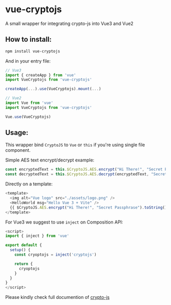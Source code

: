# vue-cryptojs
A small wrapper for integrating crypto-js into Vue3 and Vue2

## How to install:
```bash
npm install vue-cryptojs
```

And in your entry file:
```js
// Vue3
import { createApp } from 'vue'
import VueCryptojs from 'vue-cryptojs'

createApp(...).use(VueCryptojs).mount(...)

// Vue2
import Vue from 'vue'
import VueCryptojs from 'vue-cryptojs'

Vue.use(VueCryptojs)
```
## Usage:
This wrapper bind `CryptoJS` to `Vue` or `this` if you're using single file component.

Simple AES text encrypt/decrypt example:
```js
const encryptedText = this.$CryptoJS.AES.encrypt("Hi There!", "Secret Passphrase").toString()
const decryptedText = this.$CryptoJS.AES.decrypt(encryptedText, "Secret Passphrase").toString(this.CryptoJS.enc.Utf8)
```

Directly on a template:
```js
<template>
  <img alt="Vue logo" src="./assets/logo.png" />
  <HelloWorld msg="Hello Vue 3 + Vite" />
  {{ $CryptoJS.AES.encrypt("Hi There!", "Secret Passphrase").toString() }}
</template>
```

For Vue3 we suggest to use `inject` on Composition API:
```js
<script>
import { inject } from 'vue'

export default {
  setup() {
    const cryoptojs = inject('cryptojs')

    return {
      cryoptojs
    }
  }
}
</script>

```

Please kindly check full documention of [crypto-js](https://github.com/brix/crypto-js)
